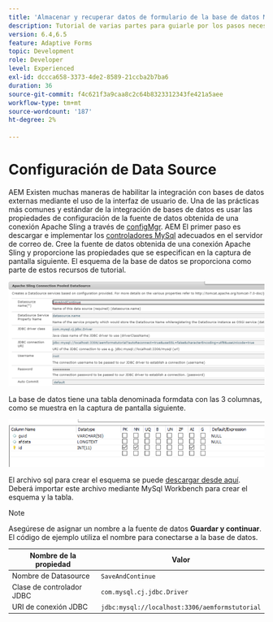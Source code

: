 ```yaml
---
title: 'Almacenar y recuperar datos de formulario de la base de datos MySQL: configuración de Data Source'
description: Tutorial de varias partes para guiarle por los pasos necesarios para almacenar y recuperar datos de formulario
version: 6.4,6.5
feature: Adaptive Forms
topic: Development
role: Developer
level: Experienced
exl-id: dccca658-3373-4de2-8589-21ccba2b7ba6
duration: 36
source-git-commit: f4c621f3a9caa8c2c64b8323312343fe421a5aee
workflow-type: tm+mt
source-wordcount: '187'
ht-degree: 2%

---
```


# Configuración de Data Source

AEM Existen muchas maneras de habilitar la integración con bases de datos externas mediante el uso de la interfaz de usuario de. Una de las prácticas más comunes y estándar de la integración de bases de datos es usar las propiedades de configuración de la fuente de datos obtenida de una conexión Apache Sling a través de [configMgr](http://localhost:4502/system/console/configMgr).
AEM El primer paso es descargar e implementar los [controladores MySql](https://mvnrepository.com/artifact/mysql/mysql-connector-java) adecuados en el servidor de correo de.
Cree la fuente de datos obtenida de una conexión Apache Sling y proporcione las propiedades que se especifican en la captura de pantalla siguiente. El esquema de la base de datos se proporciona como parte de estos recursos de tutorial.

![origen de datos](assets/save-continue.PNG)

La base de datos tiene una tabla denominada formdata con las 3 columnas, como se muestra en la captura de pantalla siguiente.

![base de datos](assets/data-base-tables.PNG)

El archivo sql para crear el esquema se puede [descargar desde aquí](assets/form-data-db.sql). Deberá importar este archivo mediante MySql Workbench para crear el esquema y la tabla.

>[!NOTE]
>Asegúrese de asignar un nombre a la fuente de datos **Guardar y continuar**. El código de ejemplo utiliza el nombre para conectarse a la base de datos.

| Nombre de la propiedad | Valor |
| ------------------------|---------------------------------------|
| Nombre de Datasource | `SaveAndContinue` |
| Clase de controlador JDBC | `com.mysql.cj.jdbc.Driver` |
| URI de conexión JDBC | `jdbc:mysql://localhost:3306/aemformstutorial` |
